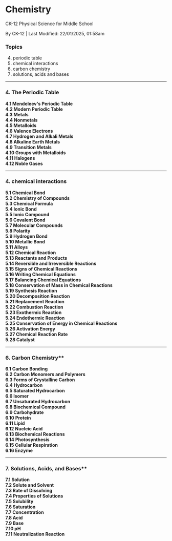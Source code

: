 # Chemistry 


CK-12 Physical Science for Middle School

By CK-12 | Last Modified: 22/01/2025, 01:58am


### Topics 


4. periodic table
5. chemical interactions
6. carbon chemistry
7. solutions, acids and bases


---


### 4. The Periodic Table

**4.1 Mendeleev's Periodic Table**  
**4.2 Modern Periodic Table**  
**4.3 Metals**  
**4.4 Nonmetals**  
**4.5 Metalloids**  
**4.6 Valence Electrons**  
**4.7 Hydrogen and Alkali Metals**  
**4.8 Alkaline Earth Metals**  
**4.9 Transition Metals**  
**4.10 Groups with Metalloids**  
**4.11 Halogens**  
**4.12 Noble Gases**  


---
### 4. chemical interactions


**5.1 Chemical Bond**  
**5.2 Chemistry of Compounds**  
**5.3 Chemical Formula**  
**5.4 Ionic Bond**  
**5.5 Ionic Compound**  
**5.6 Covalent Bond**  
**5.7 Molecular Compounds**  
**5.8 Polarity**  
**5.9 Hydrogen Bond**  
**5.10 Metallic Bond**  
**5.11 Alloys**  
**5.12 Chemical Reaction**  
**5.13 Reactants and Products**  
**5.14 Reversible and Irreversible Reactions**  
**5.15 Signs of Chemical Reactions**  
**5.16 Writing Chemical Equations**  
**5.17 Balancing Chemical Equations**  
**5.18 Conservation of Mass in Chemical Reactions**  
**5.19 Synthesis Reaction**  
**5.20 Decomposition Reaction**  
**5.21 Replacement Reaction**  
**5.22 Combustion Reaction**  
**5.23 Exothermic Reaction**  
**5.24 Endothermic Reaction**  
**5.25 Conservation of Energy in Chemical Reactions**  
**5.26 Activation Energy**  
**5.27 Chemical Reaction Rate**  
**5.28 Catalyst**  


---

###  6. Carbon Chemistry**
**6.1 Carbon Bonding**  
**6.2 Carbon Monomers and Polymers**  
**6.3 Forms of Crystalline Carbon**  
**6.4 Hydrocarbon**  
**6.5 Saturated Hydrocarbon**  
**6.6 Isomer**  
**6.7 Unsaturated Hydrocarbon**  
**6.8 Biochemical Compound**  
**6.9 Carbohydrate**  
**6.10 Protein**  
**6.11 Lipid**  
**6.12 Nucleic Acid**  
**6.13 Biochemical Reactions**  
**6.14 Photosynthesis**  
**6.15 Cellular Respiration**  
**6.16 Enzyme**  

---

###  7. Solutions, Acids, and Bases**
**7.1 Solution**  
**7.2 Solute and Solvent**  
**7.3 Rate of Dissolving**  
**7.4 Properties of Solutions**  
**7.5 Solubility**  
**7.6 Saturation**  
**7.7 Concentration**  
**7.8 Acid**  
**7.9 Base**  
**7.10 pH**  
**7.11 Neutralization Reaction**  





